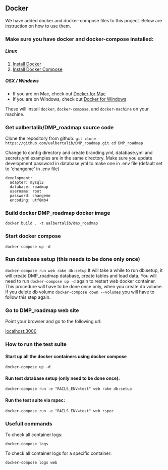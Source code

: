 ## Docker
We have added docker and docker-compose files to this project.
Below are instruction on how to use them.

### Make sure you have docker and docker-compose installed:

##### Linux
1. [Install Docker](https://docs.docker.com/engine/installation/)
2. [Install Docker Compose](https://docs.docker.com/compose/install/)

##### OSX / Windows
- If you are on Mac, check out [Docker for Mac](https://docs.docker.com/docker-for-mac/)
- If you are on Windows, check out [Docker for Windows](https://docs.docker.com/docker-for-windows/)

These will install `docker`, `docker-compose`, and `docker-machine` on your machine.


###  Get ualbertalib/DMP_roadmap source code
Clone the repository from github:
``
git clone https://github.com/ualbertalib/DMP_roadmap.git
cd DMP_roadmap
``

Change to config directory and create branding.yml, database.yml and secrets.yml
examples are in the same directory. Make sure you update development password in database.yml to
make one in .env file (default set to 'changeme' in .env file)
```
development:
  adapter: mysql2
  database: roadmap
  username: root
  password: changeme
  encoding: utf8mb4
```


### Build docker DMP_roadmap docker image
``
docker build . -t ualbertalib/dmp_roadmap
``

### Start docker compose
``
docker-compose up -d
``

### Run database setup (this needs to be done only once)
``
docker-compose run web rake db:setup
``
It will take a while to run db:setup, it will create DMP_roadmap database, create tables and load
data. You will need to run
``
docker-compose up -d
``
again to restart web docker container.
This procedure will have to be done once only, when you create db volume.
If you delete db volume
``
docker-compose down --volumes
``
you will have to follow this step again.

### Go to DMP_roadmap web site
Point your browser and go to the following url:

[localhost:3000](http://localhost:3000)


### How to run the test suite

#### Start up all the docker containers using docker compose

  ``
  docker-compose up -d
  ``

#### Run test database setup (only need to be done once):
  ``
  docker-compose run -e "RAILS_ENV=test" web rake db:setup
  ``

#### Run the test suite via rspec:
  ``
  docker-compose run -e "RAILS_ENV=test" web rspec
  ``

### Usefull commands

  To check all container logs:

  ``
  docker-compose logs
  ``

  To check all container logs for a specific container:

  ``
  docker-compose logs web
  ``
